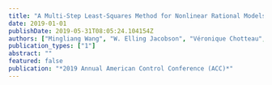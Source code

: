 ```yaml
---
title: "A Multi-Step Least-Squares Method for Nonlinear Rational Models"
date: 2019-01-01
publishDate: 2019-05-31T08:05:24.104154Z
authors: ["Mingliang Wang", "W. Elling Jacobson", "Véronique Chotteau", "Håkan Hjalmarsson"]
publication_types: ["1"]
abstract: ""
featured: false
publication: "*2019 Annual American Control Conference (ACC)*"
---
```


